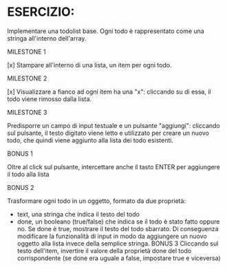 # ESERCIZIO:

Implementare una todolist base. Ogni todo è rappresentato come una stringa all'interno dell'array.

MILESTONE 1

[x] Stampare all'interno di una lista, un item per ogni todo.

MILESTONE 2

[x] Visualizzare a fianco ad ogni item ha una "x": cliccando su di essa, il todo viene rimosso dalla lista.

MILESTONE 3

Predisporre un campo di input testuale e un pulsante "aggiungi": cliccando sul pulsante, il testo digitato viene letto e utilizzato per creare un nuovo todo, che quindi viene aggiunto alla lista dei todo esistenti.

BONUS 1

Oltre al click sul pulsante, intercettare anche il tasto ENTER per aggiungere il todo alla lista

BONUS 2

Trasformare ogni todo in un oggetto, formato da due proprietà:

- text, una stringa che indica il testo del todo
- done, un booleano (true/false) che indica se il todo è stato fatto oppure no. Se done è true, mostrare il testo del todo sbarrato.
  Di conseguenza modificare la funzionalità di input in modo da aggiungere un nuovo oggetto alla lista invece della semplice stringa.
  BONUS 3
  Cliccando sul testo dell'item, invertire il valore della proprietà done del todo corrispondente (se done era uguale a false, impostare true e viceversa)
